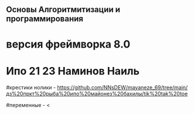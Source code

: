 
## Основы Алгоритмитизации и программирования
# версия фреймворка 8.0
# Ипо 21 23 Наминов Наиль

#крестики нолики  - <https://github.com/NNsDEW/mayaneze_69/tree/main/дз%20пркт%20рыба%20ипо%20майонез%20бахилы/tik%20tak%20toe>

#переменные - <




